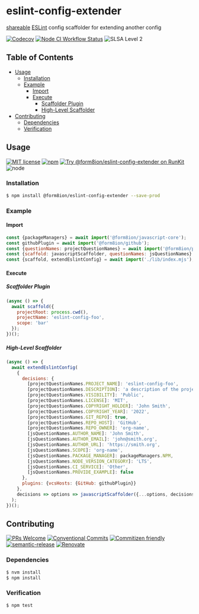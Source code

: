 # eslint-config-extender

[shareable](https://eslint.org/docs/developer-guide/shareable-configs#shareable-configs)
[ESLint](https://eslint.org) config scaffolder for extending another config

<!--status-badges start -->

[![Codecov][coverage-badge]][coverage-link]
[![Node CI Workflow Status][github-actions-ci-badge]][github-actions-ci-link]
![SLSA Level 2][slsa-badge]

<!--status-badges end -->

## Table of Contents

* [Usage](#usage)
  * [Installation](#installation)
  * [Example](#example)
    * [Import](#import)
    * [Execute](#execute)
      * [Scaffolder Plugin](#scaffolder-plugin)
      * [High-Level Scaffolder](#high-level-scaffolder)
* [Contributing](#contributing)
  * [Dependencies](#dependencies)
  * [Verification](#verification)

## Usage

<!--consumer-badges start -->

[![MIT license][license-badge]][license-link]
[![npm][npm-badge]][npm-link]
[![Try @form8ion/eslint-config-extender on RunKit][runkit-badge]][runkit-link]
![node][node-badge]

<!--consumer-badges end -->

### Installation

```sh
$ npm install @form8ion/eslint-config-extender --save-prod
```

### Example

#### Import

```javascript
const {packageManagers} = await import('@form8ion/javascript-core');
const githubPlugin = await import('@form8ion/github');
const {questionNames: projectQuestionNames} = await import('@form8ion/project');
const {scaffold: javascriptScaffolder, questionNames: jsQuestionNames} = await import('@form8ion/javascript');
const {scaffold, extendEslintConfig} = await import('./lib/index.mjs');
```

#### Execute

##### Scaffolder Plugin

```javascript
(async () => {
  await scaffold({
    projectRoot: process.cwd(),
    projectName: 'eslint-config-foo',
    scope: 'bar'
  });
})();
```

##### High-Level Scaffolder

```javascript
(async () => {
  await extendEslintConfig(
    {
      decisions: {
        [projectQuestionNames.PROJECT_NAME]: 'eslint-config-foo',
        [projectQuestionNames.DESCRIPTION]: 'a description of the project',
        [projectQuestionNames.VISIBILITY]: 'Public',
        [projectQuestionNames.LICENSE]: 'MIT',
        [projectQuestionNames.COPYRIGHT_HOLDER]: 'John Smith',
        [projectQuestionNames.COPYRIGHT_YEAR]: '2022',
        [projectQuestionNames.GIT_REPO]: true,
        [projectQuestionNames.REPO_HOST]: 'GitHub',
        [projectQuestionNames.REPO_OWNER]: 'org-name',
        [jsQuestionNames.AUTHOR_NAME]: 'John Smith',
        [jsQuestionNames.AUTHOR_EMAIL]: 'john@smith.org',
        [jsQuestionNames.AUTHOR_URL]: 'https://smith.org',
        [jsQuestionNames.SCOPE]: 'org-name',
        [jsQuestionNames.PACKAGE_MANAGER]: packageManagers.NPM,
        [jsQuestionNames.NODE_VERSION_CATEGORY]: 'LTS',
        [jsQuestionNames.CI_SERVICE]: 'Other',
        [jsQuestionNames.PROVIDE_EXAMPLE]: false
      },
      plugins: {vcsHosts: {GitHub: githubPlugin}}
    },
    decisions => options => javascriptScaffolder({...options, decisions, unitTestFrameworks: {}})
  );
})();
```

## Contributing

<!--contribution-badges start -->

[![PRs Welcome][PRs-badge]][PRs-link]
[![Conventional Commits][commit-convention-badge]][commit-convention-link]
[![Commitizen friendly][commitizen-badge]][commitizen-link]
[![semantic-release][semantic-release-badge]][semantic-release-link]
[![Renovate][renovate-badge]][renovate-link]

<!--contribution-badges end -->

### Dependencies

```sh
$ nvm install
$ npm install
```

### Verification

```sh
$ npm test
```

[PRs-link]: http://makeapullrequest.com

[PRs-badge]: https://img.shields.io/badge/PRs-welcome-brightgreen.svg

[commit-convention-link]: https://conventionalcommits.org

[commit-convention-badge]: https://img.shields.io/badge/Conventional%20Commits-1.0.0-yellow.svg

[commitizen-link]: http://commitizen.github.io/cz-cli/

[commitizen-badge]: https://img.shields.io/badge/commitizen-friendly-brightgreen.svg

[semantic-release-link]: https://github.com/semantic-release/semantic-release

[semantic-release-badge]: https://img.shields.io/badge/semantic--release-angular-e10079?logo=semantic-release

[renovate-link]: https://renovatebot.com

[renovate-badge]: https://img.shields.io/badge/renovate-enabled-brightgreen.svg?logo=renovatebot

[coverage-link]: https://codecov.io/github/form8ion/eslint-config-extender

[coverage-badge]: https://img.shields.io/codecov/c/github/form8ion/eslint-config-extender?logo=codecov

[license-link]: LICENSE

[license-badge]: https://img.shields.io/github/license/form8ion/eslint-config-extender.svg

[npm-link]: https://www.npmjs.com/package/@form8ion/eslint-config-extender

[npm-badge]: https://img.shields.io/npm/v/@form8ion/eslint-config-extender?logo=npm

[runkit-link]: https://npm.runkit.com/@form8ion/eslint-config-extender

[runkit-badge]: https://badge.runkitcdn.com/@form8ion/eslint-config-extender.svg

[github-actions-ci-link]: https://github.com/form8ion/eslint-config-extender/actions?query=workflow%3A%22Node.js+CI%22+branch%3Amaster

[github-actions-ci-badge]: https://img.shields.io/github/actions/workflow/status/form8ion/eslint-config-extender/node-ci.yml.svg?branch=master&logo=github

[node-badge]: https://img.shields.io/node/v/@form8ion/eslint-config-extender?logo=node.js

[slsa-badge]: https://slsa.dev/images/gh-badge-level2.svg

